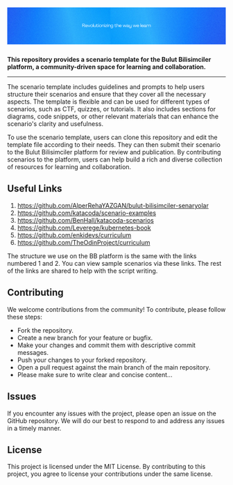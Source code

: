 # ![Bulut Bilisimciler](https://github.com/Bulut-Bilisimciler/template/blob/master/assets/EN1-center.png?raw=true)

**This repository provides a scenario template for the Bulut Bilisimciler platform, a community-driven space for learning and collaboration.**

---

The scenario template includes guidelines and prompts to help users structure their scenarios and ensure that they cover all the necessary aspects. The template is flexible and can be used for different types of scenarios, such as CTF, quizzes, or tutorials. It also includes sections for diagrams, code snippets, or other relevant materials that can enhance the scenario's clarity and usefulness.

To use the scenario template, users can clone this repository and edit the template file according to their needs. They can then submit their scenario to the Bulut Bilisimciler platform for review and publication. By contributing scenarios to the platform, users can help build a rich and diverse collection of resources for learning and collaboration.

## Useful Links

1. <https://github.com/AlperRehaYAZGAN/bulut-bilisimciler-senaryolar>
2. <https://github.com/katacoda/scenario-examples>
3. <https://github.com/BenHall/katacoda-scenarios>
4. <https://github.com/Leverege/kubernetes-book>
5. <https://github.com/enkidevs/curriculum>
6. <https://github.com/TheOdinProject/curriculum>

The structure we use on the BB platform is the same with the links numbered 1 and 2. You can view sample scenarios via these links. The rest of the links are shared to help with the script writing.

## Contributing

We welcome contributions from the community! To contribute, please follow these steps:

- Fork the repository.
- Create a new branch for your feature or bugfix.
- Make your changes and commit them with descriptive commit messages.
- Push your changes to your forked repository.
- Open a pull request against the main branch of the main repository.
- Please make sure to write clear and concise content...

## Issues

If you encounter any issues with the project, please open an issue on the GitHub repository. We will do our best to respond to and address any issues in a timely manner.

## License

This project is licensed under the MIT License. By contributing to this project, you agree to license your contributions under the same license.
